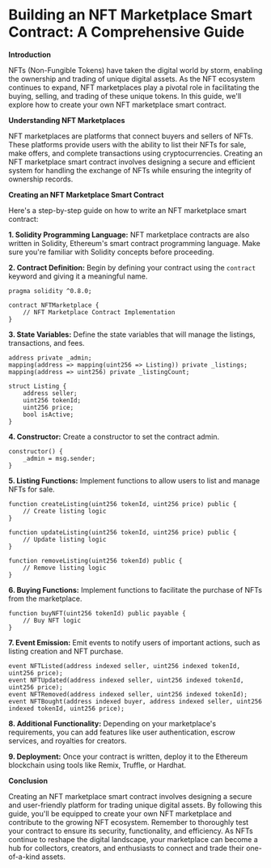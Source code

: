 # Building an NFT Marketplace Smart Contract: A Comprehensive Guide

**Introduction**

NFTs (Non-Fungible Tokens) have taken the digital world by storm, enabling the ownership and trading of unique digital assets. As the NFT ecosystem continues to expand, NFT marketplaces play a pivotal role in facilitating the buying, selling, and trading of these unique tokens. In this guide, we'll explore how to create your own NFT marketplace smart contract.

**Understanding NFT Marketplaces**

NFT marketplaces are platforms that connect buyers and sellers of NFTs. These platforms provide users with the ability to list their NFTs for sale, make offers, and complete transactions using cryptocurrencies. Creating an NFT marketplace smart contract involves designing a secure and efficient system for handling the exchange of NFTs while ensuring the integrity of ownership records.

**Creating an NFT Marketplace Smart Contract**

Here's a step-by-step guide on how to write an NFT marketplace smart contract:

**1. Solidity Programming Language:**
NFT marketplace contracts are also written in Solidity, Ethereum's smart contract programming language. Make sure you're familiar with Solidity concepts before proceeding.

**2. Contract Definition:**
Begin by defining your contract using the `contract` keyword and giving it a meaningful name.

```solidity
pragma solidity ^0.8.0;

contract NFTMarketplace {
    // NFT Marketplace Contract Implementation
}

```

**3. State Variables:**
Define the state variables that will manage the listings, transactions, and fees.

```solidity
address private _admin;
mapping(address => mapping(uint256 => Listing)) private _listings;
mapping(address => uint256) private _listingCount;

struct Listing {
    address seller;
    uint256 tokenId;
    uint256 price;
    bool isActive;
}

```

**4. Constructor:**
Create a constructor to set the contract admin.

```solidity
constructor() {
    _admin = msg.sender;
}

```

**5. Listing Functions:**
Implement functions to allow users to list and manage NFTs for sale.

```solidity
function createListing(uint256 tokenId, uint256 price) public {
    // Create listing logic
}

function updateListing(uint256 tokenId, uint256 price) public {
    // Update listing logic
}

function removeListing(uint256 tokenId) public {
    // Remove listing logic
}

```

**6. Buying Functions:**
Implement functions to facilitate the purchase of NFTs from the marketplace.

```solidity
function buyNFT(uint256 tokenId) public payable {
    // Buy NFT logic
}

```

**7. Event Emission:**
Emit events to notify users of important actions, such as listing creation and NFT purchase.

```solidity
event NFTListed(address indexed seller, uint256 indexed tokenId, uint256 price);
event NFTUpdated(address indexed seller, uint256 indexed tokenId, uint256 price);
event NFTRemoved(address indexed seller, uint256 indexed tokenId);
event NFTBought(address indexed buyer, address indexed seller, uint256 indexed tokenId, uint256 price);

```

**8. Additional Functionality:**
Depending on your marketplace's requirements, you can add features like user authentication, escrow services, and royalties for creators.

**9. Deployment:**
Once your contract is written, deploy it to the Ethereum blockchain using tools like Remix, Truffle, or Hardhat.

**Conclusion**

Creating an NFT marketplace smart contract involves designing a secure and user-friendly platform for trading unique digital assets. By following this guide, you'll be equipped to create your own NFT marketplace and contribute to the growing NFT ecosystem. Remember to thoroughly test your contract to ensure its security, functionality, and efficiency. As NFTs continue to reshape the digital landscape, your marketplace can become a hub for collectors, creators, and enthusiasts to connect and trade their one-of-a-kind assets.